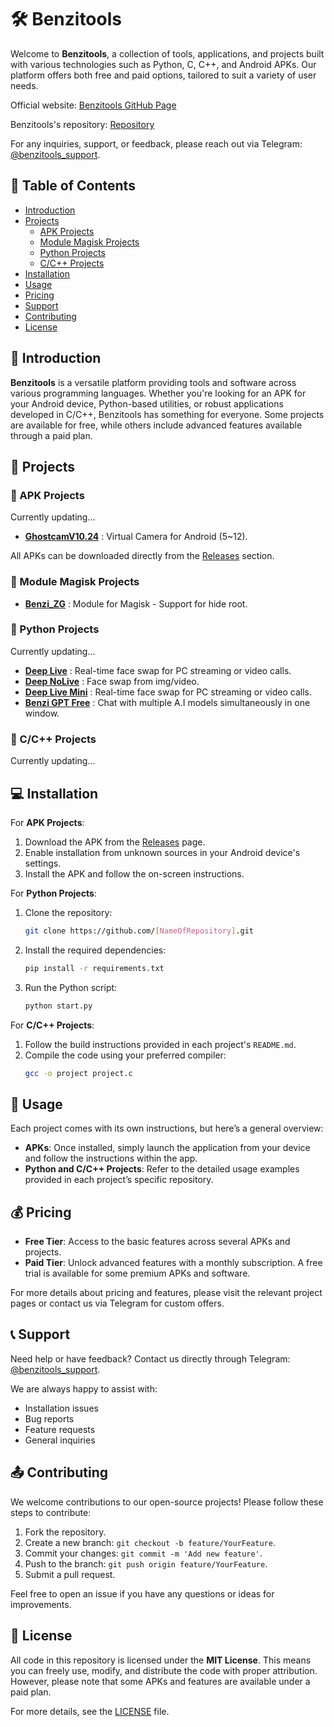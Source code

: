 
# 🛠️ Benzitools

Welcome to **Benzitools**, a collection of tools, applications, and projects built with various technologies such as Python, C, C++, and Android APKs. Our platform offers both free and paid options, tailored to suit a variety of user needs.

Official website: [Benzitools GitHub Page](https://benzitools.github.io/)

Benzitools's repository: [Repository](https://github.com/benzitools/benzitools.github.io)

For any inquiries, support, or feedback, please reach out via Telegram: [@benzitools_support](https://t.me/benzitools_support).

## 📁 Table of Contents
- [Introduction](#-introduction)
- [Projects](#-projects)
  - [APK Projects](#-apk-projects)
  - [Module Magisk Projects](#-module-magisk-projects)
  - [Python Projects](#-python-projects)
  - [C/C++ Projects](#-cc-projects)
- [Installation](#-installation)
- [Usage](#-usage)
- [Pricing](#-pricing)
- [Support](#-support)
- [Contributing](#-contributing)
- [License](#-license)

## 📄 Introduction

**Benzitools** is a versatile platform providing tools and software across various programming languages. Whether you're looking for an APK for your Android device, Python-based utilities, or robust applications developed in C/C++, Benzitools has something for everyone. Some projects are available for free, while others include advanced features available through a paid plan.

## 🔧 Projects

### 📁 APK Projects
Currently updating...
- **[GhostcamV10.24](https://github.com/benzitools/GhostCam)** : Virtual Camera for Android (5~12).

  
All APKs can be downloaded directly from the [Releases](https://github.com/benzitools/benzitools.github.io/releases) section.

### 📁 Module Magisk Projects

- **[Benzi_ZG](https://github.com/benzitools/Benzi_ZG)** :  Module for Magisk - Support for hide root.

### 📁 Python Projects
Currently updating...
- **[Deep Live](https://github.com/benzitools/DeepLive.V10.24)** : Real-time face swap for PC streaming or video calls.
- **[Deep NoLive](https://github.com/benzitools/DeepNoLive.V10.24)** : Face swap from img/video.
- **[Deep Live Mini](https://github.com/benzitools/DeepLiveMini.V10.24)** : Real-time face swap for PC streaming or video calls.
- **[Benzi GPT Free](https://github.com/benzitools/Benzi-GPT-Free)** : Chat with multiple A.I models simultaneously in one window.

### 📁 C/C++ Projects
Currently updating...

## 💻 Installation

For **APK Projects**:
1. Download the APK from the [Releases](https://github.com/benzitools/benzitools.github.io/releases) page.
2. Enable installation from unknown sources in your Android device's settings.
3. Install the APK and follow the on-screen instructions.

For **Python Projects**:
1. Clone the repository: 
   ```bash
   git clone https://github.com/[NameOfRepository].git
   ```
2. Install the required dependencies:
   ```bash
   pip install -r requirements.txt
   ```
3. Run the Python script:
   ```bash
   python start.py
   ```

For **C/C++ Projects**:
1. Follow the build instructions provided in each project's `README.md`.
2. Compile the code using your preferred compiler:
   ```bash
   gcc -o project project.c
   ```

## 📄 Usage

Each project comes with its own instructions, but here’s a general overview:
- **APKs**: Once installed, simply launch the application from your device and follow the instructions within the app.
- **Python and C/C++ Projects**: Refer to the detailed usage examples provided in each project’s specific repository.

## 💰 Pricing

- **Free Tier**: Access to the basic features across several APKs and projects.
- **Paid Tier**: Unlock advanced features with a monthly subscription. A free trial is available for some premium APKs and software.

For more details about pricing and features, please visit the relevant project pages or contact us via Telegram for custom offers.

## 📞 Support

Need help or have feedback? Contact us directly through Telegram: [@benzitools_support](https://t.me/benzitools_support).

We are always happy to assist with:
- Installation issues
- Bug reports
- Feature requests
- General inquiries

## 📤 Contributing

We welcome contributions to our open-source projects! Please follow these steps to contribute:

1. Fork the repository.
2. Create a new branch: `git checkout -b feature/YourFeature`.
3. Commit your changes: `git commit -m 'Add new feature'`.
4. Push to the branch: `git push origin feature/YourFeature`.
5. Submit a pull request.

Feel free to open an issue if you have any questions or ideas for improvements.

## 📄 License

All code in this repository is licensed under the **MIT License**. This means you can freely use, modify, and distribute the code with proper attribution. However, please note that some APKs and features are available under a paid plan.

For more details, see the [LICENSE](LICENSE) file.
